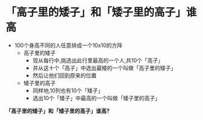 # 「高子里的矮子」和「矮子里的高子」谁高

- 100个身高不同的人任意排成一个10x10的方阵
  - 高子里的矮子
    - 现从每行中,挑选出此行里最高的一个人,共10个「高子」
    - 并从这十个「高子」中选出最矮的一个叫做「高子里的矮子」
    - 然后让他们回到原来的位置
  - 矮子里的高子
    - 同样地,10列也有10个「矮子」
    - 选出10个「矮子」中最高的一个叫做「矮子里的高子」

**「高子里的矮子」和「矮子里的高子」谁高?**
